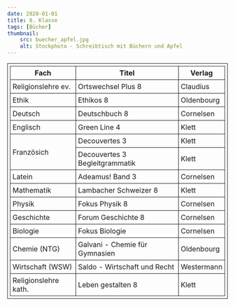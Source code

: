 ```yaml
---
date: 2020-01-01
title: 8. Klasse
tags: [Bücher]
thumbnail: 
    src: buecher_apfel.jpg
    alt: Stockphoto - Schreibtisch mit Büchern und Apfel
---
```

<style>
table, th, td {
  border: 1px solid;
  padding: 5px;
  margin-bottom:15px;
}
</style>

<table>
    <tr>
    <th>Fach</th>
    <th>Titel</th>
    <th>Verlag</th>
</tr>
<tr>
</tr>
<tr>
<td>Religionslehre ev.</td>
<td>Ortswechsel Plus 8</td>
<td>Claudius</td></tr>
<tr>
<td>Ethik</td>
<td>Ethikos 8</td>
<td>Oldenbourg</td></tr>
<tr>
<td>Deutsch</td>
<td>Deutschbuch 8</td>
<td>Cornelsen</td></tr>
<tr>
<td>Englisch</td>
<td>Green Line 4</td>
<td>Klett</td></tr>
<tr>
<td rowspan="2">Französich</td>
<td>Decouvertes 3</td>
<td>Klett</td></tr>
<tr>
<td>Decouvertes 3 Begleitgrammatik</td>
<td>Klett</td></tr>
<tr>
<td rowspan="2">Latein</td>
<td>Adeamus! Band 3</td>
<td>Cornelsen</td></tr>
<tr>
</tr>
<tr>
<td>Mathematik</td>
<td>Lambacher Schweizer 8</td>
<td>Klett</td></tr>
<tr>
<td>Physik</td>
<td>Fokus Physik 8</td>
<td>Cornelsen</td></tr>
<tr>
<td>Geschichte</td>
<td>Forum Geschichte 8</td>
<td>Cornelsen</td></tr>
<tr>
<td>Biologie</td>
<td>Fokus Biologie</td>
<td>Cornelsen</td></tr>
<tr>
</tr>
<tr>
<td>Chemie (NTG)</td>
<td>Galvani - Chemie für Gymnasien</td>
<td>Oldenbourg</td></tr>
<tr>
<td>Wirtschaft (WSW)</td>
<td>Saldo - Wirtschaft und Recht</td>
<td>Westermann</td></tr>
<tr>
<tr>
<td>Religionslehre kath.</td>
<td>Leben gestalten 8</td>
<td>Klett</td></tr>
<tr>
</tr>

</table>

